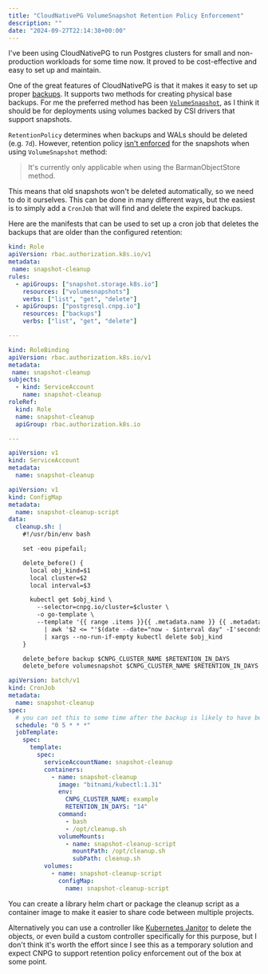 ```yaml
---
title: "CloudNativePG VolumeSnapshot Retention Policy Enforcement"
description: ""
date: "2024-09-27T22:14:38+00:00"
---
```


I've been using CloudNativePG to run Postgres clusters for small and non-production
workloads for some time now. It proved to be cost-effective and easy to set up
and maintain.

One of the great features of CloudNativePG is that it makes it easy to set up proper [backups](https://cloudnative-pg.io/documentation/1.24/backup/).
It supports two methods for creating physical base backups. For me the preferred
method has been [`VolumeSnapshot`](https://cloudnative-pg.io/documentation/1.24/backup_volumesnapshot/),
as I think it should be for deployments using volumes backed by CSI drivers that
support snapshots.

`RetentionPolicy` determines when backups and WALs should be deleted (e.g. `7d`).
However, retention policy [isn't enforced](https://cloudnative-pg.io/documentation/1.24/cloudnative-pg.v1/#postgresql-cnpg-io-v1-BackupConfiguration)
for the snapshots when using `VolumeSnapshot` method:

> It's currently only applicable when using the BarmanObjectStore method.

This means that old snapshots won't be deleted automatically, so we need to do
it ourselves. This can be done in many different ways, but the easiest is to
simply add a `CronJob` that will find and delete the expired backups.

Here are the manifests that can be used to set up a cron job that deletes the backups
that are older than the configured retention:

```yaml
kind: Role
apiVersion: rbac.authorization.k8s.io/v1
metadata:
 name: snapshot-cleanup
rules:
  - apiGroups: ["snapshot.storage.k8s.io"]
    resources: ["volumesnapshots"]
    verbs: ["list", "get", "delete"]
  - apiGroups: ["postgresql.cnpg.io"]
    resources: ["backups"]
    verbs: ["list", "get", "delete"]

---

kind: RoleBinding
apiVersion: rbac.authorization.k8s.io/v1
metadata:
 name: snapshot-cleanup
subjects:
  - kind: ServiceAccount
    name: snapshot-cleanup
roleRef:
  kind: Role
  name: snapshot-cleanup
  apiGroup: rbac.authorization.k8s.io

---

apiVersion: v1
kind: ServiceAccount
metadata:
  name: snapshot-cleanup
```

```yaml
apiVersion: v1
kind: ConfigMap
metadata:
  name: snapshot-cleanup-script
data:
  cleanup.sh: |
    #!/usr/bin/env bash

    set -eou pipefail;

    delete_before() {
      local obj_kind=$1
      local cluster=$2
      local interval=$3

      kubectl get $obj_kind \
        --selector=cnpg.io/cluster=$cluster \
        -o go-template \
        --template '{{ range .items }}{{ .metadata.name }} {{ .metadata.creationTimestamp }}{{ "\n" }}{{ end }}' \
          | awk '$2 <= "'$(date --date="now - $interval day" -I'seconds' -u | sed 's/+00:00/Z/')'" { print $1 }' \
          | xargs --no-run-if-empty kubectl delete $obj_kind
    }

    delete_before backup $CNPG_CLUSTER_NAME $RETENTION_IN_DAYS
    delete_before volumesnapshot $CNPG_CLUSTER_NAME $RETENTION_IN_DAYS
```

```yaml
apiVersion: batch/v1
kind: CronJob
metadata:
  name: snapshot-cleanup
spec:
  # you can set this to some time after the backup is likely to have been completed
  schedule: "0 5 * * *"
  jobTemplate:
    spec:
      template:
        spec:
          serviceAccountName: snapshot-cleanup
          containers:
            - name: snapshot-cleanup
              image: "bitnami/kubectl:1.31"
              env:
                CNPG_CLUSTER_NAME: example
                RETENTION_IN_DAYS: "14"
              command:
                - bash
                - /opt/cleanup.sh
              volumeMounts:
                - name: snapshot-cleanup-script
                  mountPath: /opt/cleanup.sh
                  subPath: cleanup.sh
          volumes:
            - name: snapshot-cleanup-script
              configMap:
                name: snapshot-cleanup-script
```

You can create a library helm chart or package the cleanup script as a container
image to make it easier to share code between multiple projects.

Alternatively you can use a controller like [Kubernetes Janitor](https://codeberg.org/hjacobs/kube-janitor)
to delete the objects, or even build a custom controller specifically for this
purpose, but I don't think it's worth the effort since I see this as a temporary
solution and expect CNPG to support retention policy enforcement out of the box
at some point.

